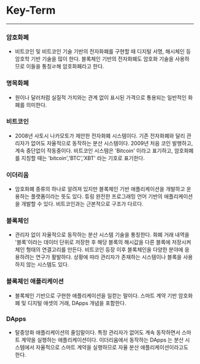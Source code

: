 # Key-Term

---

### 암호화폐

- 비트코인 및 비트코인 기술 기반의 전자화폐를 구현할 때 디지털 서명, 해시체인 등 암호학 기반 기술을 많이 한다. 블록체인 기반의 전자화폐도 암호화 기술을 사용하므로 이들을 통칭ㄹ해 암호화폐라고 한다.

### 명목화폐

- 원이나 달러처럼 실질적 가치와는 관계 없이 표시된 가격으로 통용되는 일반적인 화폐를 의미한다.

### 비트코인

- 2008년 사토시 나카모토가 제안한 전자화폐 시스템이다. 기존 전자화폐와 달리 관리자가 없어도 자율적으로 동작하는 분산 시스템이다. 2009년 처음 코인 발행하고, 계속 중단없이 작동중이다. 비트코인 시스템은 'Bitcoin' 이라고 표기하고, 암호화폐를 지칭할 때는 'bitcoin','BTC','XBT' 라는 기호로 표기한다.

### 이더리움

- 암호화폐 종류의 하나로 알려져 있지만 블록체인 기반 애플리케이션을 개발하고 운용하는 플랫폼이라는 뜻도 있다. 튜링 완전한 프로그래밍 언어 기반의 애플리케이션을 개발할 수 있다. 비트코인과는 근본적으로 구조가 다르다.

### 블록체인

- 관리자 없이 자율적으로 동작하는 분산 시스템 기술을 통칭한다. 화폐 거래 내역을 '블록'이라는 데이터 단위로 저장한 후 해당 블록의 해시값을 다른 블록에 저장시켜 체인 형태의 연결고리를 만든다. 비트코인 등장 이후 블록체인을 다양한 분야에 응용하려는 연구가 활발하다. 상황에 따라 관리자가 존재하는 시스템이나 블록을 사용하지 않는 시스템도 있다.

### 블록체인 애플리케이션

- 블록체인 기반으로 구현한 애플리케이션을 일컫는 말이다. 스마트 계약 기반 암호화폐 및 디지털 애셋의 거래, DApps 개념을 포함한다.

### DApps

- 탈중앙화 애플리케이션의 줄임말이다. 특정 관리자가 없어도 계속 동작하면서 스마트 계약을 실행하는 애플리케이션이다. 이더리움에서 동작하는 DApps 는 분산 시스템에서 자율적으로 스마트 계약을 실행하므로 자율 분산 애플리케이션이라고도 한다.

